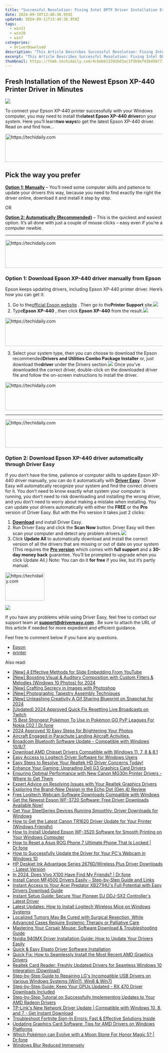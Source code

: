 ```yaml
---
title: "Successful Resolution: Fixing Intel DPTF Driver Installation Errors"
date: 2024-09-10T13:40:36.959Z
updated: 2024-09-11T13:40:36.959Z
tags:
  - win11
  - win10
  - win7
categories:
  - DriverDownload
description: "This Article Describes Successful Resolution: Fixing Intel DPTF Driver Installation Errors"
excerpt: "This Article Describes Successful Resolution: Fixing Intel DPTF Driver Installation Errors"
thumbnail: https://thmb.techidaily.com/4cbebb13391bd3ac3f3b9ef43b45b771ba69f0146a8bbd42e4f0e8dd5abd0510.jpg
---
```


## Fresh Installation of the Newest Epson XP-440 Printer Driver in Minutes

![](https://images.drivereasy.com/wp-content/uploads/2018/09/img_5b9b1c0c191df.jpg)

To connect your Epson XP-440 printer successfully with your Windows computer, you may need to install the**latest Epson XP-440 driver**on your system. Here you’ll learn**two ways**to get the latest Epson XP-440 driver. Read on and find how…





<!-- affiliate ads begin -->
<a href="https://ursime.pxf.io/c/5597632/2136545/16384" target="_top" id="2136545">
  <img src="//a.impactradius-go.com/display-ad/16384-2136545" border="0" alt="https://techidaily.com" width="728" height="90"/>
</a>
<img height="0" width="0" src="https://ursime.pxf.io/i/5597632/2136545/16384" style="position:absolute;visibility:hidden;" border="0" />
<!-- affiliate ads end -->




## Pick the way you prefer

**[Option 1: Manually](https://tools.techidaily.com/drivereasy/download/)** – You’ll need some computer skills and patience to update your drivers this way, because you need to find exactly the right the driver online, download it and install it step by step.

OR

**[Option 2: Automatically (Recommended)](https://www.drivereasy.com/knowledge/epson-xp-440-driver-download-update-easily/#o2)** – This is the quickest and easiest option. It’s all done with just a couple of mouse clicks – easy even if you’re a computer newbie.

---





<!-- affiliate ads begin -->
<a href="https://appsumo.8odi.net/c/5597632/2123729/7443" target="_top" id="2123729">
  <img src="//a.impactradius-go.com/display-ad/7443-2123729" border="0" alt="https://techidaily.com" width="600" height="90"/>
</a>
<img height="0" width="0" src="https://appsumo.8odi.net/i/5597632/2123729/7443" style="position:absolute;visibility:hidden;" border="0" />
<!-- affiliate ads end -->




### Option 1: Download Epson XP-440 driver manually from Epson

Epson keeps updating drivers, including Epson XP-440 printer driver. Here’s how you can get it:

1. Go to the[official Epson website](https://epson.com/usa) . Then go to the**Printer Support** site.![](https://images.drivereasy.com/wp-content/uploads/2018/09/img_5b9b1cdab30d5.jpg)
2. Type**Epson XP-440** , then click **Epson XP-440**  from the result.![](https://images.drivereasy.com/wp-content/uploads/2018/09/img_5b9b1d3bab895.png)




<!-- affiliate ads begin -->
<a href="https://ursime.pxf.io/c/5597632/2136536/16384" target="_top" id="2136536">
  <img src="//a.impactradius-go.com/display-ad/16384-2136536" border="0" alt="https://techidaily.com" width="728" height="90"/>
</a>
<img height="0" width="0" src="https://ursime.pxf.io/i/5597632/2136536/16384" style="position:absolute;visibility:hidden;" border="0" />
<!-- affiliate ads end -->




3. Select your system type, then you can choose to download the Epson recommended**Drivers and Utilities Combo Package Installer** or, just download the**driver** under the Drivers section.![](https://images.drivereasy.com/wp-content/uploads/2018/09/img_5b9b1deab48ea.png)
Once you’ve downloaded the correct driver, double-click on the downloaded driver file and follow the on-screen instructions to install the driver.




<!-- affiliate ads begin -->
<a href="https://aligracehair.sjv.io/c/5597632/2135419/19272" target="_top" id="2135419">
  <img src="//a.impactradius-go.com/display-ad/19272-2135419" border="0" alt="https://techidaily.com" width="728" height="90"/>
</a>
<img height="0" width="0" src="https://aligracehair.sjv.io/i/5597632/2135419/19272" style="position:absolute;visibility:hidden;" border="0" />
<!-- affiliate ads end -->





---





<!-- affiliate ads begin -->
<a href="https://unicoeye.pxf.io/c/5597632/2134234/18498" target="_top" id="2134234">
  <img src="//a.impactradius-go.com/display-ad/18498-2134234" border="0" alt="https://techidaily.com" width="728" height="90"/>
</a>
<img height="0" width="0" src="https://unicoeye.pxf.io/i/5597632/2134234/18498" style="position:absolute;visibility:hidden;" border="0" />
<!-- affiliate ads end -->




### Option 2: Download Epson XP-440 driver automatically through Driver Easy

If you don’t have the time, patience or computer skills to update Epson XP-440 driver manually, you can do it automatically with **[Driver Easy](https://tools.techidaily.com/drivereasy/download/)** . Driver Easy will automatically recognize your system and find the correct drivers for it. You don’t need to know exactly what system your computer is running, you don’t need to risk downloading and installing the wrong driver, and you don’t need to worry about making a mistake when installing. You can update your drivers automatically with either the **FREE**  or the **Pro**  version of Driver Easy. But with the Pro version it takes just 2 clicks:

1. **[Download](https://tools.techidaily.com/drivereasy/download/)**  and install Driver Easy.
2. Run Driver Easy and click the **Scan Now**   button. Driver Easy will then scan your computer and detect any problem drivers.![](https://images.drivereasy.com/wp-content/uploads/2018/09/img_5b9b2006ab04f.jpg)
3. Click **Update All**  to automatically download and install the correct version of all the drivers that are missing or out of date on your system  (This requires the **[Pro version](https://tools.techidaily.com/drivereasy/download/)**  which comes with **full support** and a **30-day money back**  guarantee. You’ll be prompted to upgrade when you click Update All.) Note: You can do it   **for free**  if you like, but it’s partly manual.  




<!-- affiliate ads begin -->
<a href="https://aligracehair.sjv.io/c/5597632/2135409/19272" target="_top" id="2135409">
  <img src="//a.impactradius-go.com/display-ad/19272-2135409" border="0" alt="https://techidaily.com" width="125" height="90"/>
</a>
<img height="0" width="0" src="https://aligracehair.sjv.io/i/5597632/2135409/19272" style="position:absolute;visibility:hidden;" border="0" />
<!-- affiliate ads end -->




![](https://images.drivereasy.com/wp-content/uploads/2018/09/img_5b9b218851abd.jpg)

 If you have any problems while using Driver Easy, feel free to contact our support team at **<support@drivereasy.com>** . Be sure to attach the URL of this article if needed for more expedient and efficient guidance.

Feel free to comment below if you have any questions.

* [Epson](https://tools.techidaily.com/drivereasy/download/)
* [printer](https://tools.techidaily.com/drivereasy/download/)

<ins class="adsbygoogle"
     style="display:block"
     data-ad-format="autorelaxed"
     data-ad-client="ca-pub-7571918770474297"
     data-ad-slot="1223367746"></ins>



<ins class="adsbygoogle"
     style="display:block"
     data-ad-client="ca-pub-7571918770474297"
     data-ad-slot="8358498916"
     data-ad-format="auto"
     data-full-width-responsive="true"></ins>





<span class="atpl-alsoreadstyle">Also read:</span>
<div><ul>
<li><a href="https://youtube-videos.techidaily.com/new-4-effective-methods-for-slide-embedding-from-youtube/"><u>[New] 4 Effective Methods for Slide Embedding From YouTube</u></a></li>
<li><a href="https://article-helps.techidaily.com/new-boosting-visual-and-auditory-composition-with-custom-filters-and-melodies-windows-10-photos-for-2024/"><u>[New] Boosting Visual & Auditory Composition with Custom Filters & Melodies (Windows 10 Photos) for 2024</u></a></li>
<li><a href="https://extra-hints.techidaily.com/new-crafting-secrecy-in-images-with-photoshop/"><u>[New] Crafting Secrecy in Images with Photoshop</u></a></li>
<li><a href="https://extra-guidance.techidaily.com/new-photographic-tapestry-assembly-techniques/"><u>[New] Photographic Tapestry Assembly Techniques</u></a></li>
<li><a href="https://snapchat-videos.techidaily.com/new-unleashing-creativity-a-gif-sharing-blueprint-on-snapchat-for-2024/"><u>[New] Unleashing Creativity A Gif Sharing Blueprint on Snapchat for 2024</u></a></li>
<li><a href="https://fox-http.techidaily.com/updated-2024-approved-quick-fix-resetting-live-broadcasts-on-twitch/"><u>[Updated] 2024 Approved Quick Fix Resetting Live Broadcasts on Twitch</u></a></li>
<li><a href="https://android-pokemon-go.techidaily.com/15-best-strongest-pokemon-to-use-in-pokemon-go-pvp-leagues-for-nokia-c02-drfone-by-drfone-virtual-android/"><u>15 Best Strongest Pokémon To Use in Pokémon GO PvP Leagues For Nokia C02 | Dr.fone</u></a></li>
<li><a href="https://extra-information.techidaily.com/2024-approved-10-easy-steps-for-brightening-your-photos/"><u>2024 Approved 10 Easy Steps for Brightening Your Photos</u></a></li>
<li><a href="https://driver-download.techidaily.com/aircraft-engaged-in-parachute-landing-aircraft-activities/"><u>Aircraft Engaged in Parachute Landing Aircraft Activities.</u></a></li>
<li><a href="https://driver-download.techidaily.com/broadcom-bluetooth-software-update-compatible-with-windows-1087/"><u>Broadcom Bluetooth Software Update - Compatible with Windows 10/8/7</u></a></li>
<li><a href="https://driver-download.techidaily.com/download-amd-chipset-drivers-compatible-with-windows-11-7-8-and-81/"><u>Download AMD Chipset Drivers Compatible with Windows 11, 7, 8 & 8.1</u></a></li>
<li><a href="https://driver-download.techidaily.com/easy-access-to-logitech-driver-software-for-windows-users/"><u>Easy Access to Logitech Driver Software for Windows Users</u></a></li>
<li><a href="https://driver-download.techidaily.com/easy-steps-to-resolve-your-realtek-hd-driver-concerns-today/"><u>Easy Steps to Resolve Your Realtek HD Driver Concerns Today!</u></a></li>
<li><a href="https://driver-download.techidaily.com/enhance-your-gaming-upgrading-dell-g3-graphics-card-drivers/"><u>Enhance Your Gaming: Upgrading Dell G3 Graphics Card Drivers</u></a></li>
<li><a href="https://driver-download.techidaily.com/ensuring-optimal-performance-with-new-canon-mg30n-printer-drivers-where-to-get-them/"><u>Ensuring Optimal Performance with New Canon MG30n Printer Drivers - Where to Get Them</u></a></li>
<li><a href="https://driver-download.techidaily.com/expert-advice-on-resolving-issues-with-your-realtek-graphics-drivers/"><u>Expert Advice on Resolving Issues with Your Realtek Graphics Drivers</u></a></li>
<li><a href="https://driver-download.techidaily.com/exploring-the-brand-new-design-in-the-echo-dot-gen-4-review/"><u>Exploring the Brand-New Design in the Echo Dot (Gen 4) Review</u></a></li>
<li><a href="https://driver-download.techidaily.com/free-logitech-webcam-software-downloads-compatible-with-windows/"><u>Free Logitech Webcam Software Downloads Compatible with Windows</u></a></li>
<li><a href="https://win-dash.techidaily.com/get-the-newest-epson-wf-3720-software-free-driver-downloads-available-now/"><u>Get the Newest Epson WF-3720 Software: Free Driver Downloads Available Now!</u></a></li>
<li><a href="https://driver-download.techidaily.com/get-your-steelseries-devices-running-smoothly-driver-downloads-for-windows/"><u>Get Your SteelSeries Devices Running Smoothly: Driver Downloads for Windows</u></a></li>
<li><a href="https://driver-download.techidaily.com/how-to-get-the-latest-canon-tr1620-driver-update-for-your-printer-windows-friendly/"><u>How to Get the Latest Canon TR1620 Driver Update for Your Printer (Windows Friendly)</u></a></li>
<li><a href="https://driver-download.techidaily.com/how-to-install-updated-epson-wf-3520-software-for-smooth-printing-on-your-windows-computer/"><u>How to Install Updated Epson WF-3520 Software for Smooth Printing on Your Windows Computer</u></a></li>
<li><a href="https://techidaily.com/how-to-reset-a-asus-rog-phone-7-ultimate-phone-that-is-locked-drfone-by-drfone-reset-android-reset-android/"><u>How to Reset a Asus ROG Phone 7 Ultimate Phone That Is Locked | Dr.fone</u></a></li>
<li><a href="https://driver-download.techidaily.com/how-to-successfully-update-the-driver-for-your-pcs-webcam-in-windows-10/"><u>How to Successfully Update the Driver for Your PC's Webcam in Windows 10</u></a></li>
<li><a href="https://driver-download.techidaily.com/hp-deskjet-ink-advantage-series-2676dwireless-plus-driver-downloads-latest-version/"><u>HP Deskjet Ink Advantage Series 2676D/Wireless Plus Driver Downloads - Latest Version</u></a></li>
<li><a href="https://review-topics.techidaily.com/in-2024-does-vivo-x100-have-find-my-friends-drfone-by-drfone-virtual-android/"><u>In 2024, Does Vivo X100 Have Find My Friends? | Dr.fone</u></a></li>
<li><a href="https://driver-download.techidaily.com/install-canon-mf4500-drivers-easily-step-by-step-guide-and-links/"><u>Install Canon MF4500 Drivers Easily – Step-by-Step Guide and Links</u></a></li>
<li><a href="https://driver-download.techidaily.com/instant-access-to-your-acer-predator-xb271hus-full-potential-with-easy-drivers-download-guide/"><u>Instant Access to Your Acer Predator XB271HU's Full Potential with Easy Drivers Download Guide</u></a></li>
<li><a href="https://driver-download.techidaily.com/instant-setup-guide-secure-your-pioneer-dj-ddj-sx2-controllers-latest-driver/"><u>Instant Setup Guide: Secure Your Pioneer DJ DDJ-SX2 Controller's Latest Driver</u></a></li>
<li><a href="https://driver-download.techidaily.com/latest-updates-how-to-install-logitech-wireless-mice-on-windows-systems/"><u>Latest Updates: How to Install Logitech Wireless Mice on Windows Systems</u></a></li>
<li><a href="https://driver-download.techidaily.com/1722959876378-localized-tumors-may-be-cured-with-surgical-resection-while-advanced-cases-require-systemic-therapy-or-palliative-care/"><u>Localized Tumors May Be Cured with Surgical Resection, While Advanced Cases Require Systemic Therapy or Palliative Care</u></a></li>
<li><a href="https://driver-download.techidaily.com/mastering-your-corsair-mouse-software-download-and-troubleshooting-guide/"><u>Mastering Your Corsair Mouse: Software Download & Troubleshooting Guide</u></a></li>
<li><a href="https://driver-download.techidaily.com/nvidia-940mx-driver-installation-guide-how-to-update-your-drivers-easily/"><u>Nvidia 940MX Driver Installation Guide: How to Update Your Drivers Easily</u></a></li>
<li><a href="https://driver-download.techidaily.com/quick-and-easy-elgato-driver-software-installation/"><u>Quick & Easy Elgato Driver Software Installation</u></a></li>
<li><a href="https://driver-download.techidaily.com/quick-fix-how-to-seamlessly-install-the-most-recent-amd-graphics-drivers/"><u>Quick Fix: How to Seamlessly Install the Most Recent AMD Graphics Drivers</u></a></li>
<li><a href="https://driver-download.techidaily.com/realtek-card-reader-freshly-updated-drivers-for-seamless-windows-10-integration-download/"><u>Realtek Card Reader: Freshly Updated Drivers for Seamless Windows 10 Integration (Download)</u></a></li>
<li><a href="https://driver-download.techidaily.com/step-by-step-guide-to-repairing-lgs-incompatible-usb-drivers-on-various-windows-systems-win11-win8-and-win7/"><u>Step-by-Step Guide to Repairing LG's Incompatible USB Drivers on Various Windows Systems (Win11, Win8 & Win7)</u></a></li>
<li><a href="https://driver-download.techidaily.com/step-by-step-guide-keep-your-gpus-updated-rx-470-driver-downloads-included/"><u>Step-by-Step Guide: Keep Your GPUs Updated - RX 470 Driver Downloads Included</u></a></li>
<li><a href="https://driver-download.techidaily.com/step-by-step-tutorial-on-successfully-implementing-updates-to-your-amd-radeon-drivers/"><u>Step-by-Step Tutorial on Successfully Implementing Updates to Your AMD Radeon Drivers</u></a></li>
<li><a href="https://driver-download.techidaily.com/1722972721793-tp-links-new-network-driver-update-compatible-with-windows-10-8-and-7-get-instant-download/"><u>TP-Link's New Network Driver Update | Compatible with Windows 10, 8, and 7 - Get Instant Download</u></a></li>
<li><a href="https://win-answers.techidaily.com/troubleshoot-fortnite-sign-in-errors-fast-and-effective-solutions-inside/"><u>Troubleshoot Fortnite Sign-In Errors: Fast & Effective Solutions Inside</u></a></li>
<li><a href="https://driver-download.techidaily.com/updating-graphics-card-software-tips-for-amd-drivers-on-windows-platforms/"><u>Updating Graphics Card Software: Tips for AMD Drivers on Windows Platforms</u></a></li>
<li><a href="https://pokemon-go-android.techidaily.com/which-pokemon-can-evolve-with-a-moon-stone-for-honor-magic-5-drfone-by-drfone-virtual-android/"><u>Which Pokémon can Evolve with a Moon Stone For Honor Magic 5? | Dr.fone</u></a></li>
<li><a href="https://graphic-issues.techidaily.com/windows-blur-reduced-immensely/"><u>Windows Blur Reduced Immensely</u></a></li>
</ul></div>




